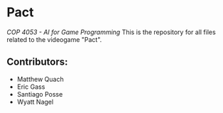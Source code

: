 # Pact

*COP 4053 - AI for Game Programming*
This is the repository for all files related to the videogame "Pact".

## Contributors:
  - Matthew Quach
  - Eric Gass
  - Santiago Posse
  - Wyatt Nagel
  
